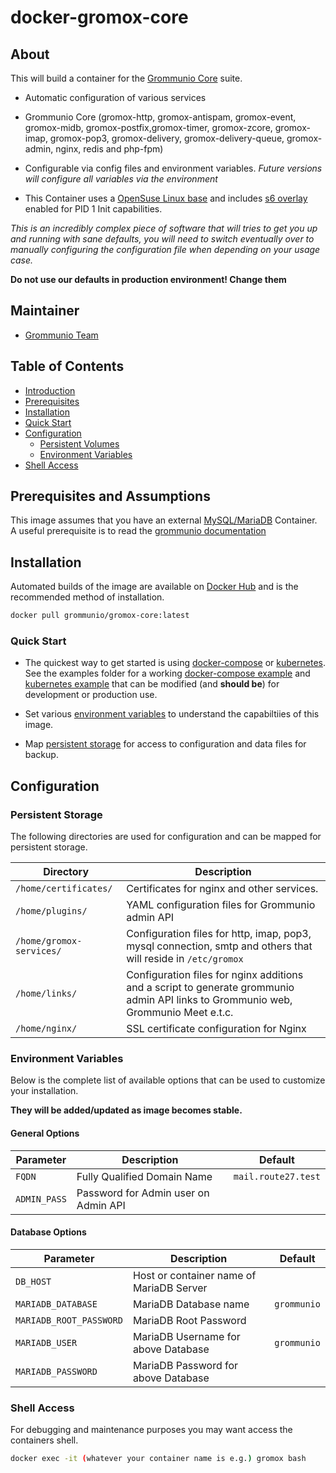 # docker-gromox-core

## About

This will build a container for the [Grommunio Core](https://grommunio.com/) suite.

* Automatic configuration of various services
* Grommunio Core (gromox-http, gromox-antispam, gromox-event, gromox-midb, gromox-postfix,gromox-timer, gromox-zcore, gromox-imap, gromox-pop3, gromox-delivery, gromox-delivery-queue, gromox-admin, nginx, redis and php-fpm)
* Configurable via config files and environment variables. *Future versions will configure all variables via the environment*

* This Container uses a [OpenSuse Linux base](https://hub.docker.com/r/opensuse/leap) and includes [s6 overlay](https://github.com/just-containers/s6-overlay) enabled for PID 1 Init capabilities. 

*This is an incredibly complex piece of software that will tries to get you up and running with sane defaults, you will need to switch eventually over to manually configuring the configuration file when depending on your usage case.* 

**Do not use our defaults in production environment! Change them** 

## Maintainer

- [Grommunio Team](https://github.com/grommunio)

## Table of Contents

- [Introduction](#introduction)
- [Prerequisites](#prerequisites)
- [Installation](#installation)
- [Quick Start](#quick-start)
- [Configuration](#configuration)
    - [Persistent Volumes](#data-volumes)
    - [Environment Variables](#environmentvariables)
- [Shell Access](#shell-access)

## Prerequisites and Assumptions

This image assumes that you have an external [MySQL/MariaDB](https://hub.docker.com/_/mysql) Container.
A useful prerequisite is to read the [grommunio documentation](https://docs.grommunio.com/)

## Installation

Automated builds of the image are available on [Docker Hub](https://hub.docker.com/r/grommunio/gromox-core) and is the recommended
method of installation.

```bash
docker pull grommunio/gromox-core:latest
```

### Quick Start

* The quickest way to get started is using [docker-compose](https://docs.docker.com/compose/) or [kubernetes](https://kubernetes.io/). See the examples folder for a working [docker-compose example](https://github.com/grommunio/gromox-docker-compose) and [kubernetes example](https://github.com/grommunio/gromox-kubernetes) that can be modified (and **should be**) for development or production use.

* Set various [environment variables](#environment-variables) to understand the capabiltiies of this image.
* Map [persistent storage](#persistent-volumes) for access to configuration and data files for backup.

## Configuration

### Persistent Storage

The following directories are used for configuration and can be mapped for persistent storage.

| Directory  | Description                                                                                         |
| ---------- | --------------------------------------------------------------------------------------------------- |
| `/home/certificates/`   | Certificates for nginx and other services. |
| `/home/plugins/` | YAML configuration files for Grommunio admin API |
| `/home/gromox-services/` | Configuration files for http, imap, pop3, mysql connection, smtp and others that will reside in `/etc/gromox`  |
| `/home/links/`   | Configuration files for nginx additions and a script to generate grommunio admin API links to Grommunio web, Grommunio Meet e.t.c. |
| `/home/nginx/`   | SSL certificate configuration for Nginx  |

### Environment Variables

Below is the complete list of available options that can be used to customize your installation.

**They will be added/updated as image becomes stable.**

#### General Options

| Parameter          | Description                                                                                                          | Default    |
| ------------------ | -------------------------------------------------------------------------------------------------------------------- | ---------- |
| `FQDN`             | Fully Qualified Domain Name                                                                                          | `mail.route27.test` |
| `ADMIN_PASS`       | Password for Admin user on Admin API                                                                                 |                     |


#### Database Options

| Parameter | Description                              | Default |
| --------- | ---------------------------------------- | ------- |
| `DB_HOST`               | Host or container name of MariaDB Server |                |
| `MARIADB_DATABASE`      | MariaDB Database name                    | `grommunio`    |
| `MARIADB_ROOT_PASSWORD` | MariaDB Root Password                    |                |
| `MARIADB_USER`          | MariaDB Username for above Database      | `grommunio`    |
| `MARIADB_PASSWORD`      | MariaDB Password for above Database      |                |


### Shell Access

For debugging and maintenance purposes you may want access the containers shell.

```bash
docker exec -it (whatever your container name is e.g.) gromox bash
```

